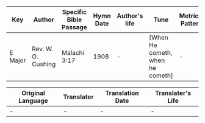 Key | Author   | Specific Bible Passage     |Hymn Date |Author's life |Tune |Metrical Pattern   |Composer/Source
-- | --------- | ---------------------------|----------|--------------|-----|-------------------|-------------  
E Major |Rev. W. O. Cushing |Malachi 3:17 |1908 |- |[When He cometh, when he cometh] |- |Geo. F. Root

Original Language | Translater | Translation Date   | Translater's Life  
----------------- | --------- | --------------------|-------------     
\- |- |- |-
